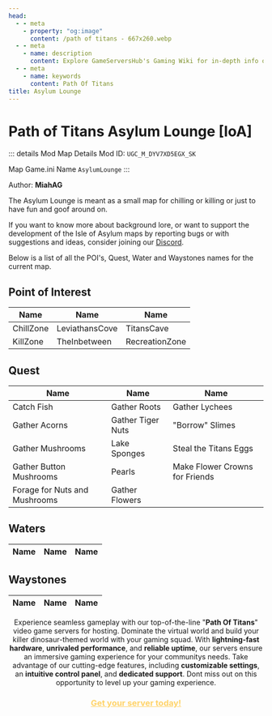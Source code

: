 ```yaml
---
head:
  - - meta
    - property: "og:image"
      content: /path of titans - 667x260.webp
  - - meta
    - name: description
      content: Explore GameServersHub's Gaming Wiki for in-depth info on Path of Titans. Find details on gameplay, features, and updates for the ultimate dino MMO adventure!
  - - meta
    - name: keywords
      content: Path Of Titans
title: Asylum Lounge
---
```


# Path of Titans Asylum Lounge [IoA]

::: details Mod Map Details
Mod ID: `UGC_M_DYV7XD5EGX_SK`

Map Game.ini Name `AsylumLounge`
:::

Author: **MiahAG**

The Asylum Lounge is meant as a small map for chilling or killing or just to have fun and goof around on.

If you want to know more about background lore, or want to support the development of the Isle of Asylum maps by reporting bugs or with suggestions and ideas, consider joining our [Discord](https://discord.gg/cZzqCEMNzH).

Below is a list of all the POI's, Quest, Water and Waystones names for the current map.

## Point of Interest

| Name      | Name           | Name           |
| --------- | -------------- | -------------- |
| ChillZone | LeviathansCove | TitansCave     |
| KillZone  | TheInbetween   | RecreationZone |

## Quest

| Name                          | Name              | Name                           |
| ----------------------------- | ----------------- | ------------------------------ |
| Catch Fish                    | Gather Roots      | Gather Lychees                 |
| Gather Acorns                 | Gather Tiger Nuts | "Borrow" Slimes                |
| Gather Mushrooms              | Lake Sponges      | Steal the Titans Eggs          |
| Gather Button Mushrooms       | Pearls            | Make Flower Crowns for Friends |
| Forage for Nuts and Mushrooms | Gather Flowers    |                                |

## Waters

| Name | Name | Name |
| ---- | ---- | ---- |

## Waystones

| Name | Name | Name |
| ---- | ---- | ---- |

<p style="text-align: center;"><span data-preserver-spaces="true">Experience seamless gameplay with our top-of-the-line "</span><strong><span data-preserver-spaces="true">Path Of Titans</span></strong><span data-preserver-spaces="true">" video game servers for hosting. Dominate the virtual world and build your killer dinosaur-themed world with your gaming squad. </span><span data-preserver-spaces="true">With </span><strong><span data-preserver-spaces="true">lightning-fast hardware</span></strong><span data-preserver-spaces="true">, </span><strong><span data-preserver-spaces="true">unrivaled performance</span></strong><span data-preserver-spaces="true">, and </span><strong><span data-preserver-spaces="true">reliable uptime</span></strong><span data-preserver-spaces="true">, our servers ensure an immersive gaming experience for your communitys needs. </span><span data-preserver-spaces="true">Take advantage of our cutting-edge features, including </span><strong><span data-preserver-spaces="true">customizable settings</span></strong><span data-preserver-spaces="true">, an </span><strong><span data-preserver-spaces="true">intuitive control panel</span></strong><span data-preserver-spaces="true">, and </span><strong><span data-preserver-spaces="true">dedicated support</span></strong><span data-preserver-spaces="true">. Dont miss out on this opportunity to level up your gaming experience.</span></p>
<h3 style="text-align: center;"><span style="color: #ffd369;"><a style="color: #ffd369;" href="https://gameservershub.com/hostin./path-of-titans/"><strong>Get your server today!</strong></a></span></h3>

